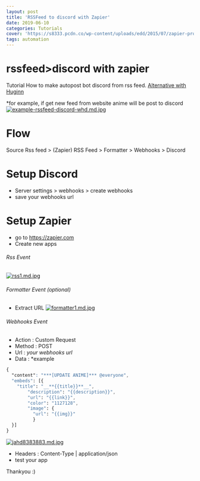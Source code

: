 ```yaml
---
layout: post
title: 'RSSFeed to discord with Zapier'
date: 2019-06-10
categories: Tutorials
cover: 'https://s8333.pcdn.co/wp-content/uploads/edd/2015/07/zapier-product-image.png'
tags: automation
---
```


# rssfeed>discord with zapier
Tutorial How to make autopost bot discord from rss feed. [Alternative with Huginn](https://github.com/rokhimin/rssfeed-to-discord-with-huginn)

*for example, if get new feed from website anime will be post to discord
[![example-rssfeed-discord-whd.md.jpg](https://s3.gifyu.com/images/example-rssfeed-discord-whd.md.jpg)](https://gifyu.com/image/EcKY)

# Flow
 Source Rss feed > (Zapier) RSS Feed > Formatter > Webhooks > Discord

# Setup Discord
- Server settings > webhooks > create webhooks
- save your webhooks url

# Setup Zapier
- go to https://zapier.com
- Create new apps

###### Rss Event
[![rss1.md.jpg](https://s3.gifyu.com/images/rss1.md.jpg)](https://gifyu.com/image/EcNu)

###### Formatter Event (optional)
- Extract URL 
[![formatter1.md.jpg](https://s3.gifyu.com/images/formatter1.md.jpg)](https://gifyu.com/image/EcNW)

###### Webhooks Event
- Action : Custom Request
- Method : POST
- Url : *your webhooks url*
- Data :  *example
```css
{
  "content": "***[UPDATE ANIME]*** @everyone",
  "embeds": [{
    "title": "__**{{title}}**__",
        "description": "{{description}}",
        "url": "{{link}}",
        "color": "1127128",
        "image": {
          "url": "{{img}}" 
          }
  }]
}
```
[![jahd8383883.md.jpg](https://s3.gifyu.com/images/jahd8383883.md.jpg)](https://gifyu.com/image/EcNa)
- Headers : Content-Type | application/json
- test your app


Thankyou :)



